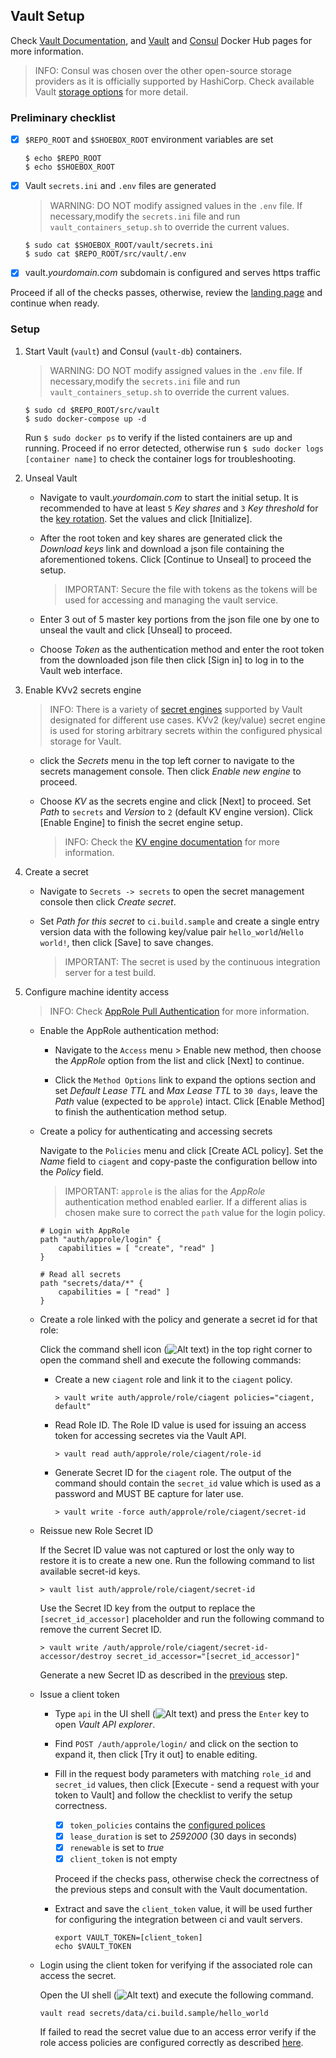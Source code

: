 ## Vault Setup

Check [Vault Documentation](https://www.vaultproject.io/docs/), and [Vault](https://hub.docker.com/_/vault) and [Consul](https://hub.docker.com/_/consul) Docker Hub pages for more information.

> INFO: Consul was chosen over the other open-source storage providers as it is officially supported by HashiCorp. Check available Vault [storage options](https://www.vaultproject.io/docs/configuration/storage/) for more detail.


### Preliminary checklist

- [x] `$REPO_ROOT` and `$SHOEBOX_ROOT` environment variables are set

    ```
    $ echo $REPO_ROOT
    $ echo $SHOEBOX_ROOT
    ```

- [x] Vault `secrets.ini` and `.env` files are generated

    > WARNING: DO NOT modify assigned values in the `.env` file. If necessary,modify the `secrets.ini` file and run `vault_containers_setup.sh` to override the current values.

    ```
    $ sudo cat $SHOEBOX_ROOT/vault/secrets.ini
    $ sudo cat $REPO_ROOT/src/vault/.env
    ```

- [x] vault._yourdomain.com_ subdomain is configured and serves https traffic

Proceed if all of the checks passes, otherwise, review the [landing page](/src/README.md#setup-outline) and continue when ready.


### Setup

1. Start Vault (`vault`) and Consul (`vault-db`) containers.

    > WARNING: DO NOT modify assigned values in the `.env` file. If necessary,modify the `secrets.ini` file and run `vault_containers_setup.sh` to override the current values.

    ```
    $ sudo cd $REPO_ROOT/src/vault
    $ sudo docker-compose up -d
    ```

    Run `$ sudo docker ps` to verify if the listed containers are up and running. Proceed if no error detected, otherwise run `$ sudo docker logs [container name]` to check the container logs for troubleshooting.

2. <a id="unseal-vault"></a>Unseal Vault

    - Navigate to vault._yourdomain.com_ to start the initial setup. It is recommended to have at least `5` _Key shares_ and `3` _Key threshold_ for the [key rotation](https://www.vaultproject.io/docs/internals/rotation.html). Set the values and click [Initialize]. 

    - After the root token and key shares are generated click the _Download keys_ link and download a json file containing the aforementioned tokens. Click [Continue to Unseal] to proceed the setup.

      > IMPORTANT: Secure the file with tokens as the tokens will be used for accessing and managing the vault service.

    - Enter 3 out of 5 master key portions from the json file one by one to unseal the vault and click [Unseal] to proceed.

    - Choose _Token_ as the authentication method and enter the root token from the downloaded json file then click [Sign in] to log in to the Vault web interface.

3. Enable KVv2 secrets engine

    > INFO: There is a variety of [secret engines](https://www.vaultproject.io/docs/secrets/index.html) supported by Vault designated for different use cases. KVv2 (key/value) secret engine is used for storing arbitrary secrets within the configured physical storage for Vault.

    - click the _Secrets_ menu in the top left corner to navigate to the secrets management console. Then click _Enable new engine_ to proceed.

    - Choose _KV_ as the secrets engine and click [Next] to proceed. Set _Path_ to `secrets` and _Version_ to `2` (default KV engine version). Click [Enable Engine] to finish the secret engine setup.

        > INFO: Check the [KV engine documentation](https://www.vaultproject.io/docs/secrets/kv/kv-v2) for more information.

4. <a name="create-a-secret"></a>Create a secret

    - Navigate to `Secrets -> secrets` to open the secret management console then click _Create secret_.

    - Set _Path for this secret_ to `ci.build.sample` and create a single entry version data with the following key/value pair `hello_world`/`Hello world!`, then click [Save] to save changes.

        > IMPORTANT: The secret is used by the continuous integration server for a test build.

5. Configure machine identity access

    > INFO: Check [AppRole Pull Authentication](https://learn.hashicorp.com/vault/identity-access-management/iam-authentication) for more information.

    - Enable the AppRole authentication method:

        - Navigate to the `Access` menu > Enable new method, then choose the _AppRole_ option from the list and click [Next] to continue. 
    
        - Click the `Method Options` link to expand the options section and set _Default Lease TTL_ and  _Max Lease TTL_ to `30 days`, leave the _Path_ value (expected to be `approle`) intact. Click [Enable Method] to finish the authentication method setup.

    - <a id="acl-policy"></a>Create a policy for authenticating and accessing secrets
    
        Navigate to the `Policies` menu and click [Create ACL policy]. Set the _Name_ field to `ciagent` and copy-paste the configuration bellow into the _Policy_ field.
    
        > IMPORTANT: `approle` is the alias for the _AppRole_ authentication method enabled earlier. If a different alias is chosen make sure to correct the `path` value for the login policy.
    
        ```
        # Login with AppRole
        path "auth/approle/login" {
            capabilities = [ "create", "read" ]
        }
        
        # Read all secrets
        path "secrets/data/*" {
            capabilities = [ "read" ]
        }
        ```
    
    -  Create a role linked with the policy and generate a secret id for that role:
    
        Click the command shell icon (![Alt text](/resources/img/vault_shell.png?raw=true "Vault shell")) in the top right corner to open the command shell and execute the following commands:

        - Create a new `ciagent` role and link it to the `ciagent` policy.

            ```
            > vault write auth/approle/role/ciagent policies="ciagent, default"
            ```

        - Read Role ID. The Role ID value is used for issuing an access token for accessing secretes via the Vault API.

            ```
            > vault read auth/approle/role/ciagent/role-id
            ```

        - <a id="generate-secret-id"></a> Generate Secret ID for the `ciagent` role. The output of the command should contain the `secret_id` value which is used as a password and MUST BE capture for later use.

            ```
            > vault write -force auth/approle/role/ciagent/secret-id
            ```

    - Reissue new Role Secret ID

        If the Secret ID value was not captured or lost the only way to restore it is to create a new one. Run the following command to list available secret-id keys.

        ```
        > vault list auth/approle/role/ciagent/secret-id
        ```

        Use the Secret ID key from the output to replace the `[secret_id_accessor]` placeholder and run the following command to remove the current Secret ID.

        ```
        > vault write /auth/approle/role/ciagent/secret-id-accessor/destroy secret_id_accessor="[secret_id_accessor]"
        ```

        Generate a new Secret ID as described in the [previous](#generate-secret-id) step.

    - <a name="issue-a-client-token"></a> Issue a client token

        - Type `api` in the UI shell  (![Alt text](/resources/img/vault_shell.png?raw=true "Vault shell")) and press the `Enter` key to open _Vault API explorer_. 
        
        -  Find `POST /auth/approle/login/` and click on the section to expand it, then click [Try it out] to enable editing.
        
        -  Fill in the request body parameters with matching `role_id` and `secret_id` values, then click [Execute - send a request with your token to Vault] and follow the checklist to verify the setup correctness.

            - [x] `token_policies` contains the [configured polices](#acl-policy)
            - [x] `lease_duration` is set to _2592000_ (30 days in seconds)
            - [x] `renewable` is set to _true_
            - [x] `client_token` is not empty

            Proceed if the checks pass, otherwise check the correctness of the previous steps and consult with the Vault documentation.

        - Extract and save the `client_token` value, it will be used further for configuring the integration between ci and vault servers.

            ```
            export VAULT_TOKEN=[client_token]
            echo $VAULT_TOKEN
            ```

    - <a name="read-secret"></a> Login using the client token for verifying if the associated role can access the secret.

        Open the UI shell (![Alt text](/resources/img/vault_shell.png?raw=true "Vault shell")) and execute the following command.

        ```
        vault read secrets/data/ci.build.sample/hello_world
        ```

        If failed to read the secret value due to an access error verify if the role access policies are configured correctly as described [here](#acl-policy).

